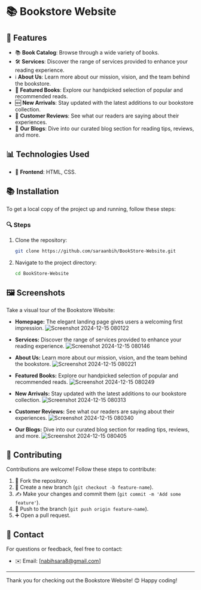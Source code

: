 # 📚 Bookstore Website

## 🔧 Features

- 📚 **Book Catalog**: Browse through a wide variety of books.
- 🛠️ **Services**: Discover the range of services provided to enhance your reading experience.
- ℹ️ **About Us**: Learn more about our mission, vision, and the team behind the bookstore.
- 🌟 **Featured Books**: Explore our handpicked selection of popular and recommended reads.
- 🆕 **New Arrivals**: Stay updated with the latest additions to our bookstore collection.
- 💬 **Customer Reviews**: See what our readers are saying about their experiences.
- 📝 **Our Blogs**: Dive into our curated blog section for reading tips, reviews, and more.

## 📊 Technologies Used

- 🎨 **Frontend**: HTML, CSS.

## 📚 Installation

To get a local copy of the project up and running, follow these steps:

### 🔍 Steps

1. Clone the repository:
   ```bash
   git clone https://github.com/saraanbih/BookStore-Website.git
   ```

2. Navigate to the project directory:
   ```bash
   cd BookStore-Website
   ```

## 🖼 Screenshots

Take a visual tour of the Bookstore Website:

- **Homepage:** The elegant landing page gives users a welcoming first impression.
  ![Screenshot 2024-12-15 080122](https://github.com/user-attachments/assets/b5e807af-0081-49cf-8814-03306afbb757)

- **Services:** Discover the range of services provided to enhance your reading experience.
  ![Screenshot 2024-12-15 080146](https://github.com/user-attachments/assets/429980d6-9c85-4837-9495-4e077150f2a9)

- **About Us:** Learn more about our mission, vision, and the team behind the bookstore.
  ![Screenshot 2024-12-15 080221](https://github.com/user-attachments/assets/826d508f-4cc2-4460-8cd0-e387d84807da)

- **Featured Books:** Explore our handpicked selection of popular and recommended reads.
  ![Screenshot 2024-12-15 080249](https://github.com/user-attachments/assets/8643cec4-a033-4bca-97d7-572f4258800b)

- **New Arrivals:** Stay updated with the latest additions to our bookstore collection.
  ![Screenshot 2024-12-15 080313](https://github.com/user-attachments/assets/6ec25277-643d-48f2-b1ba-b2b7b8fbb86d)

- **Customer Reviews:** See what our readers are saying about their experiences.
  ![Screenshot 2024-12-15 080340](https://github.com/user-attachments/assets/930a84f6-d257-4c20-af57-ff4d329fbd1b)

- **Our Blogs:** Dive into our curated blog section for reading tips, reviews, and more.
  ![Screenshot 2024-12-15 080405](https://github.com/user-attachments/assets/e6c697fb-ba13-4dc3-9df5-100735a28026)

## 🚀 Contributing

Contributions are welcome! Follow these steps to contribute:

1. 🔄 Fork the repository.
2. 🔀 Create a new branch (`git checkout -b feature-name`).
3. ✍️ Make your changes and commit them (`git commit -m 'Add some feature'`).
4. 🔗 Push to the branch (`git push origin feature-name`).
5. ➕ Open a pull request.

## 📧 Contact

For questions or feedback, feel free to contact:

- ✉️ Email: [nabihsara8@gmail.com]

---

Thank you for checking out the Bookstore Website! 😊 Happy coding!
